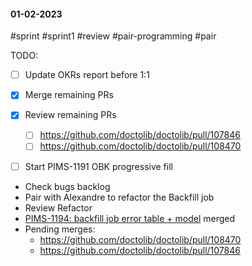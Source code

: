 #### 01-02-2023
#sprint #sprint1 #review #pair-programming #pair

TODO:
- [ ] Update OKRs report before 1:1 
- [x] Merge remaining PRs
- [x] Review remaining PRs
	- [ ] https://github.com/doctolib/doctolib/pull/107846
	- [ ] https://github.com/doctolib/doctolib/pull/108470 
- [ ] Start PIMS-1191 OBK progressive fill


- Check bugs backlog
- Pair with Alexandre to refactor the Backfill job
- Review Refactor
- [PIMS-1194: backfill job error table + model](https://github.com/doctolib/doctolib/pull/108541/) merged
- Pending merges:
	- https://github.com/doctolib/doctolib/pull/108470
	- https://github.com/doctolib/doctolib/pull/107846